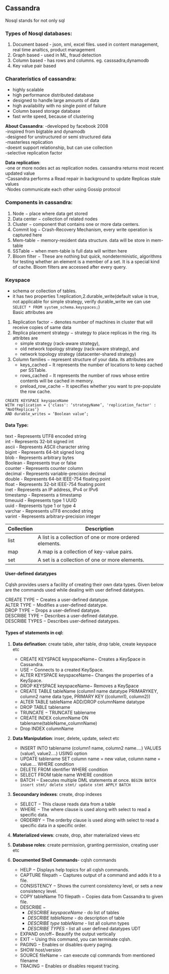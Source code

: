 ## Cassandra  
Nosql stands for not only sql  
### Types of Nosql databases:  
 1. Document based - json, xml, excel files. used in content management, real time analtics, product management  
 2. Graph based - used in ML, fraud detection
 3. Column based - has rows and columns. eg. casssadra,dynamodb
 4. Key value pair based

### Charateristics of cassandra:      
- highly scalable  
- high performance distributed database  
- designed to handle large amounts of data   
- high availability with no single point of failure     
- Column based storage database  
- fast write speed, because of clustering

**About Cassandra**:
-developed by facebook 2008  
-inspired from bigtable and dynamodb  
-designed for unstructured or semi structured data  
-masterless replication   
-doesnt support relationship, but can use collection  
-selective replication factor

**Data replication**:  
  -one or more nodes act as replication nodes. cassandra returns most recent updated value  
  -Cassandra performs a Read repair in background to update Replicas stale values  
  -Nodes communicate each other using Gossip protocol  

### Components in cassandra:  
1. Node − place where data get stored  
2. Data center − collection of related nodes   
3. Cluster − component that contains one or more data centers.
4. Commit log − Crash-Recovery Mechanism, every write operation is captured here    
5. Mem-table − memory-resident data structure. data will be store in mem-table  
6. SSTable − when mem-table is full data will written here    
7. Bloom filter − These are nothing but quick, nondeterministic, algorithms for testing whether an element is a member of a set. It is a special kind of cache. Bloom filters are accessed after every query.  


### Keyspace  
- schema or collection of tables.  
- it has two properties 1.replication,2.durable_write(default value is true, not applicable for simple strategy, verify durable_write we can use ```SELECT * FROM system_schema.keyspaces;```)      
Basic attributes are   
1. Replication factor − denotes number of machines in cluster that will receive copies of same data   
2. Replica placement strategy − strategy to place replicas in the ring. its attribtes are    
     - simple strategy (rack-aware strategy),  
     - old network topology strategy (rack-aware strategy), and   
     - network topology strategy (datacenter-shared strategy)   
3. Column families − represent structure of your data. its attributes are  
     - keys_cached − It represents the number of locations to keep cached per SSTable.
     - rows_cached − It represents the number of rows whose entire contents will be cached in memory.
     - preload_row_cache − It specifies whether you want to pre-populate the row cache.
```
CREATE KEYSPACE keyspaceName  
WITH replication = {'class': ‘strategyName’, 'replication_factor' : ‘NoOfReplicas’}  
AND durable_writes = ‘Boolean value’;   
```

#### Data Type:  
text	- Represents UTF8 encoded string  
int	- Represents 32-bit signed int  
ascii	- Represents ASCII character string  
bigint -	Represents 64-bit signed long  
blob	-	Represents arbitrary bytes  
Boolean	-	Represents true or false  
counter - Represents counter column  
decimal	-	Represents variable-precision decimal  
double	- Represents 64-bit IEEE-754 floating point  
float	-	Represents 32-bit IEEE-754 floating point  
inet	- Represents an IP address, IPv4 or IPv6  
timestamp -	Represents a timestamp  
timeuuid - Represents type 1 UUID  
uuid - Represents type 1 or type 4  
varchar - Represents uTF8 encoded string  
varint - Represents arbitrary-precision integer  

| Collection  | Description  |
|---|---|
| list  | A list is a collection of one or more ordered elements.  |
| map  | A map is a collection of key-value pairs.  |
| set  | A set is a collection of one or more elements.  |

#### User-defined datatypes
Cqlsh provides users a facility of creating their own data types. Given below are the commands used while dealing with user defined datatypes.

CREATE TYPE − Creates a user-defined datatype.  
ALTER TYPE − Modifies a user-defined datatype.  
DROP TYPE − Drops a user-defined datatype.  
DESCRIBE TYPE − Describes a user-defined datatype.  
DESCRIBE TYPES − Describes user-defined datatypes.  

#### Types of statements in cql:
1. **Data defination**: create table, alter table, drop table, create keyspace etc   
     - CREATE KEYSPACE keyspaceName− Creates a KeySpace in Cassandra.  
     - USE − Connects to a created KeySpace.  
     - ALTER KEYSPACE keyspaceName− Changes the properties of a KeySpace.  
     - DROP KEYSPACE keyspaceName− Removes a KeySpace  
     - CREATE TABLE tableName (column1 name datatype PRIMARYKEY, column2 name data type, PRIMARY KEY ((column1), column2)) 
     - ALTER TABLE tableName ADD/DROP columnName datatype  
     - DROP TABLE tablename    
     - TRUNCATE − TRUNCATE tablename  
     - CREATE INDEX columnName ON tablename(tableName_columnName)     
     - Drop INDEX columnName  
 
2. **Data Manipulation**: inser, delete, update, select etc  
     - INSERT INTO tablename (column1 name, column2 name....) VALUES (value1, value2....) USING option    
     - UPDATE tablename SET column name = new value, column name = value.... WHERE condition  
     - DELETE FROM identifier WHERE condition    
     - SELECT FROM table name WHERE condition  
     - BATCH − Executes multiple DML statements at once. ``` BEGIN BATCH insert stmt/ delete stmt/ update stmt APPLY BATCH ``` 

3. **Secoundary indexes**: create, drop indexes  
     - SELECT − This clause reads data from a table  
     - WHERE − The where clause is used along with select to read a specific data.  
     - ORDERBY − The orderby clause is used along with select to read a specific data in a specific order.  

4. **Materialized views**: create, drop, alter materialized views etc  

5. **Database roles**: create permission, granting permission, creating user etc  

6. **Documented Shell Commands**- cqlsh commands  
     - HELP − Displays help topics for all cqlsh commands.  
     - CAPTURE filepath − Captures output of a command and adds it to a file.  
     - CONSISTENCY − Shows the current consistency level, or sets a new consistency level.  
     - COPY tableName TO filepath − Copies data from Cassandra to given file.  
     - DESCRIBE −  
          - _DESCRIBE keyspaceName_  -  do list of tables  
          - _DESCRIBE tableName_  - do description of table  
          - _DESCRIBE type tableName_ - list all column types  
          - _DESCRIBE TYPES_  - list all user defined datatypes UDT   
     - EXPAND on/off− Beautify the output vertically    
     - EXIT − Using this command, you can terminate cqlsh.  
     - PAGING − Enables or disables query paging.  
     - SHOW host/version     
     - SOURCE fileName − can execute cql commands from mentioned filename    
     - TRACING − Enables or disables request tracing.  
